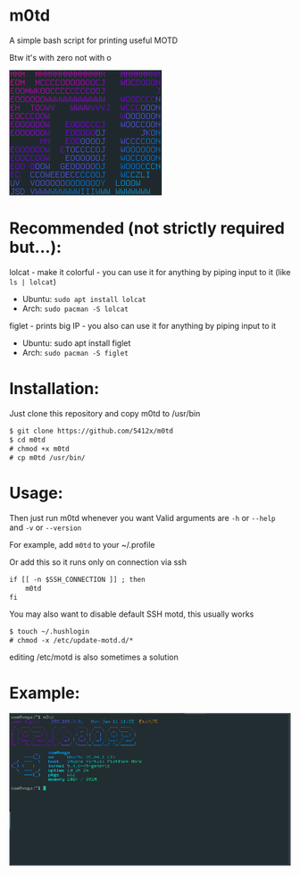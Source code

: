 # m0td
A simple bash script for printing useful MOTD

Btw it's with zero not with o
 
![m0td's logo](https://github.com/5412x/m0td/blob/main/logo.png?raw=true)

# Recommended (not strictly required but...):
lolcat - make it colorful - you can use it for anything by piping input to it (like `ls | lolcat`)
- Ubuntu: `sudo apt install lolcat`
- Arch: `sudo pacman -S lolcat`

figlet - prints big IP - you also can use it for anything by piping input to it
- Ubuntu: sudo apt install figlet
- Arch: `sudo pacman -S figlet`

# Installation:
Just clone this repository and copy m0td to /usr/bin
```
$ git clone https://github.com/5412x/m0td
$ cd m0td
# chmod +x m0td
# cp m0td /usr/bin/
```

# Usage:
Then just run m0td whenever you want
Valid arguments are `-h` or `--help` and `-v` or `--version`

For example, add `m0td` to your ~/.profile

Or add this so it runs only on connection via ssh
```
if [[ -n $SSH_CONNECTION ]] ; then
    m0td
fi
```

You may also want to disable default SSH motd, this usually works
```
$ touch ~/.hushlogin
# chmod -x /etc/update-motd.d/*
```
editing /etc/motd is also sometimes a solution

# Example:
![example command output](https://github.com/5412x/m0td/blob/main/example.png?raw=true)
